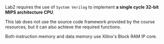 Lab2 requires the use of `System Verilog` to implement **a single cycle 32-bit MIPS architecture CPU**.

This lab does not use the source code framework provided by the course resources, but it can also achieve the required functions.

Both instruction memory and data memory use Xilinx's Block RAM IP core.
